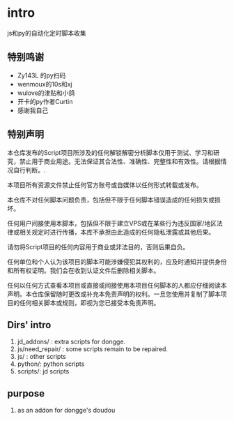# intro

js和py的自动化定时脚本收集
## 特别鸣谢
- Zy143L 的py扫码
- wenmoux的10s和xj
- wulove的津贴和小鸽
- 开卡的py作者Curtin
- 感谢我自己
## 特别声明
本仓库发布的Script项目所涉及的任何解锁解密分析脚本仅用于测试、学习和研究，禁止用于商业用途。无法保证其合法性、准确性、完整性和有效性。请根据情况自行判断。.

本项目所有资源文件禁止任何官方账号或自媒体以任何形式转载或发布。

本仓库不对任何脚本问题负责，包括但不限于任何脚本错误造成的任何损失或损坏。

任何用户间接使用本脚本，包括但不限于建立VPS或在某些行为违反国家/地区法律或相关规定时进行传播，本库不承担由此造成的任何隐私泄露或其他后果。

请勿将Script项目的任何内容用于商业或非法目的，否则后果自负。

任何单位和个人认为该项目的脚本可能涉嫌侵犯其权利的，应及时通知并提供身份和所有权证明。我们会在收到认证文件后删除相关脚本。

任何以任何方式查看本项目或直接或间接使用本项目任何脚本的人都应仔细阅读本声明。本仓库保留随时更改或补充本免责声明的权利。一旦您使用并复制了脚本项目的任何相关脚本或规则，即视为您已接受本免责声明。
## Dirs' intro
1. jd_addons/ : extra scripts for dongge.
2. js/need_repair/ : some scripts remain to be repaired.
3. js/ : other scripts
4. python/: python scripts
5. scripts/: jd scripts
## purpose
1. as an addon for dongge's doudou